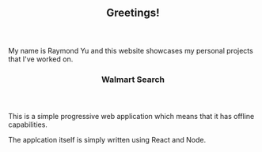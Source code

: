 <section>
  <header>
    <h1>Greetings!</h1>   
  </header>
  <p>My name is Raymond Yu and this website showcases my personal projects that I've worked on.</p>
</section>

<section>
  <header> 
    <h3>Walmart Search</h3>
  </header>
  <p>This is a simple progressive web application which means that it has offline capabilities.</p>
  <p>The applcation itself is simply written using React and Node.</p>
</section>


<section>
  <header> 
    <h3></h3>
  </header>
  <p></p>
</section>


<section>
  <header> 
    <h3></h3>
  </header>
  <p></p>
</section>


<section>
  <header> 
    <h3></h3>
  </header>
  <p></p>
</section>
